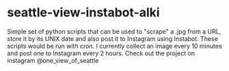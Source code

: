# seattle-view-instabot-alki
Simple set of python scripts that can be used to "scrape" a .jpg from a URL, store it by its UNIX date and also post it to Instagram using Instabot. These scripts would be run with cron. I currently collect an image every 10 minutes and post one to Instagram every 2 hours.  Check out the project on instagram @one_view_of_seattle
